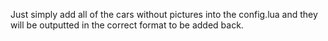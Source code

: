 Just simply add all of the cars without pictures into the config.lua and they will be outputted in the correct format to be added back.